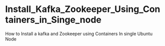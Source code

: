 # Install_Kafka_Zookeeper_Using_Containers_in_Singe_node
 How to Install a kafka and Zookeeper using Containers In single Ubuntu Node
